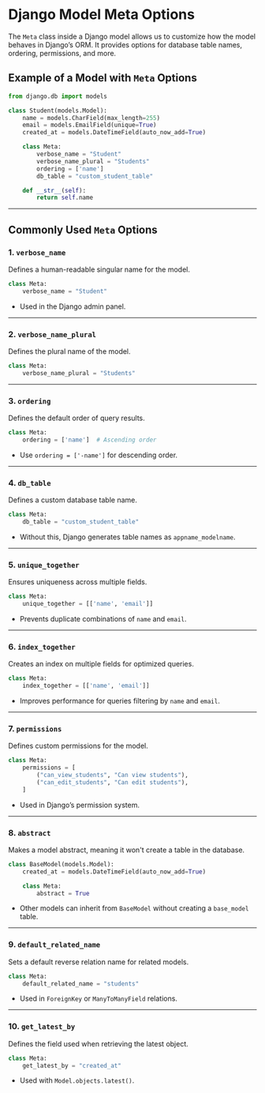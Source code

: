 # Django Model Meta Options

The `Meta` class inside a Django model allows us to customize how the model behaves in Django’s ORM. It provides options for database table names, ordering, permissions, and more.

## Example of a Model with `Meta` Options

```python
from django.db import models

class Student(models.Model):
    name = models.CharField(max_length=255)
    email = models.EmailField(unique=True)
    created_at = models.DateTimeField(auto_now_add=True)

    class Meta:
        verbose_name = "Student"
        verbose_name_plural = "Students"
        ordering = ['name']
        db_table = "custom_student_table"

    def __str__(self):
        return self.name
```

---

## Commonly Used `Meta` Options

### 1. `verbose_name`
Defines a human-readable singular name for the model.

```python
class Meta:
    verbose_name = "Student"
```
- Used in the Django admin panel.

---

### 2. `verbose_name_plural`
Defines the plural name of the model.

```python
class Meta:
    verbose_name_plural = "Students"
```

---

### 3. `ordering`
Defines the default order of query results.

```python
class Meta:
    ordering = ['name']  # Ascending order
```
- Use `ordering = ['-name']` for descending order.

---

### 4. `db_table`
Defines a custom database table name.

```python
class Meta:
    db_table = "custom_student_table"
```
- Without this, Django generates table names as `appname_modelname`.

---

### 5. `unique_together`
Ensures uniqueness across multiple fields.

```python
class Meta:
    unique_together = [['name', 'email']]
```
- Prevents duplicate combinations of `name` and `email`.

---

### 6. `index_together`
Creates an index on multiple fields for optimized queries.

```python
class Meta:
    index_together = [['name', 'email']]
```
- Improves performance for queries filtering by `name` and `email`.

---

### 7. `permissions`
Defines custom permissions for the model.

```python
class Meta:
    permissions = [
        ("can_view_students", "Can view students"),
        ("can_edit_students", "Can edit students"),
    ]
```
- Used in Django’s permission system.

---

### 8. `abstract`
Makes a model abstract, meaning it won't create a table in the database.

```python
class BaseModel(models.Model):
    created_at = models.DateTimeField(auto_now_add=True)

    class Meta:
        abstract = True
```
- Other models can inherit from `BaseModel` without creating a `base_model` table.

---

### 9. `default_related_name`
Sets a default reverse relation name for related models.

```python
class Meta:
    default_related_name = "students"
```
- Used in `ForeignKey` or `ManyToManyField` relations.

---

### 10. `get_latest_by`
Defines the field used when retrieving the latest object.

```python
class Meta:
    get_latest_by = "created_at"
```
- Used with `Model.objects.latest()`.
